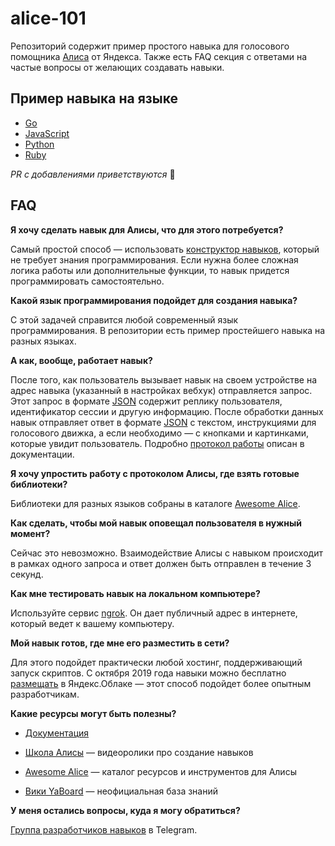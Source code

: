 # alice-101

Репозиторий содержит пример простого навыка для голосового помощника [Алиса](https://yandex.ru/alice) от Яндекса. Также есть FAQ секция с ответами на частые вопросы от желающих создавать навыки.

## Пример навыка на языке

- [Go](/go)
- [JavaScript](/js)
- [Python](/python)
- [Ruby](/ruby)

_PR с добавлениями приветствуются_ 🤗

## FAQ

**Я хочу сделать навык для Алисы, что для этого потребуется?**

Самый простой способ — использовать [конструктор навыков](https://github.com/sameoldmadness/awesome-alice#Конструкторы-и-платформы), который не требует знания программирования. Если нужна более сложная логика работы или дополнительные функции, то навык придется программировать самостоятельно.

**Какой язык программирования подойдет для создания навыка?**

С этой задачей справится любой современный язык программирования. В репозитории есть пример простейшего навыка на разных языках.

**А как, вообще, работает навык?**

После того, как пользователь вызывает навык на своем устройстве на адрес навыка (указанный в настройках вебхук) отправляется запрос. Этот запрос в формате [JSON](https://ru.wikipedia.org/wiki/JSON) содержит реплику пользователя, идентификатор сессии и другую информацию. После обработки данных навык отправляет ответ в формате [JSON](https://ru.wikipedia.org/wiki/JSON) с текстом, инструкциями для голосового движка, а если необходимо — с кнопками и картинками, которые увидит пользователь. Подробно [протокол работы](https://yandex.ru/dev/dialogs/alice/doc/protocol-docpage) описан в документации.

**Я хочу упростить работу с протоколом Алисы, где взять готовые библиотеки?**

Библиотеки для разных языков собраны в каталоге [Awesome Alice](https://github.com/sameoldmadness/awesome-alice#sdk).

**Как сделать, чтобы мой навык оповещал пользователя в нужный момент?**

Сейчас это невозможно. Взаимодействие Алисы с навыком происходит в рамках одного запроса и ответ должен быть отправлен в течение 3 секунд.

**Как мне тестировать навык на локальном компьютере?**

Используйте сервис [ngrok](https://ngrok.com). Он дает публичный адрес в интернете, который ведет к вашему компьютеру.

**Мой навык готов, где мне его разместить в сети?**

Для этого подойдет практически любой хостинг, поддерживающий запуск скриптов. С октября 2019 года навыки можно бесплатно [размещать](https://yandex.ru/blog/dialogs/navyki-alisy-teper-mozhno-razmeschat-v-yandeks-oblake-besplatno-i-prosto) в Яндекс.Облаке — этот способ подойдет более опытным разработчикам.

**Какие ресурсы могут быть полезны?**

- [Документация](https://yandex.ru/dev/dialogs/alice/doc/about-docpage)

- [Школа Алисы](https://www.youtube.com/channel/UCzQZwJjg0_1RyYPWB9sc4Wg) — видеоролики про создание навыков
- [Awesome Alice](https://github.com/sameoldmadness/awesome-alice) — каталог ресурсов и инструментов для Алисы
- [Вики YaBoard](https://wiki.yaboard.com) — неофициальная база знаний

**У меня остались вопросы, куда я могу обратиться?**

[Группа разработчиков навыков](https://t.me/yadialogschat) в Telegram.
